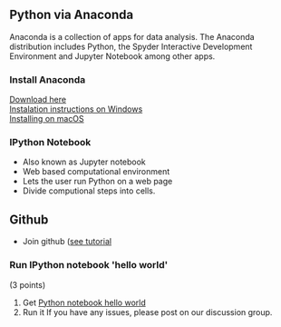
## Python via Anaconda


Anaconda is a collection of apps for data analysis.  The Anaconda distribution includes Python, the Spyder Interactive Development Environment and Jupyter Notebook among other apps.  


### Install Anaconda

[Download here](https://www.anaconda.com/distribution/#windows)  
[Instalation instructions on Windows](https://docs.anaconda.com/anaconda/install/windows/)  
[Installing on macOS](https://docs.anaconda.com/anaconda/install/mac-os/)  

### IPython Notebook
* Also known as Jupyter notebook  
* Web based computational environment  
* Lets the user run Python on a web page  
* Divide computional steps into cells.  

## Github

* Join github ([see tutorial](https://product.hubspot.com/blog/git-and-github-tutorial-for-beginners)

### Run IPython notebook 'hello world'
(3 points)  

1.  Get [Python notebook hello world](https://github.com/bnorthan/inf-428-data-analytics-online/blob/master/python/notebooks/introduction/PythonNotebookHelloWorld.ipynb)
2.  Run it
If you have any issues, please post on our discussion group. 


